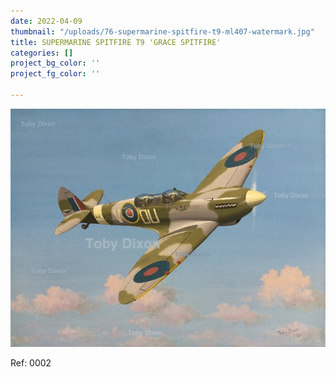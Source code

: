 ```yaml
---
date: 2022-04-09
thumbnail: "/uploads/76-supermarine-spitfire-t9-ml407-watermark.jpg"
title: SUPERMARINE SPITFIRE T9 'GRACE SPITFIRE'
categories: []
project_bg_color: ''
project_fg_color: ''

---
```

![](/uploads/76-supermarine-spitfire-t9-ml407-watermark.jpg)

Ref: 0002